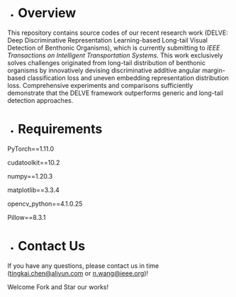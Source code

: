* # Overview
This repository contains source codes of our recent research work (DELVE: Deep Discriminative Representation Learning-based Long-tail Visual Detection of Benthonic Organisms), which is currently submitting to *IEEE Transactions on Intelligent Transportation Systems*. This work exclusively solves challenges originated from long-tail distribution of benthonic organisms by innovatively devising discriminative additive angular margin-based classification loss and uneven embedding representation distribution loss. Comprehensive experiments and comparisons sufficiently demonstrate that the DELVE framework outperforms generic and long-tail detection approaches.


* # Requirements
PyTorch==1.11.0

cudatoolkit==10.2

numpy==1.20.3

matplotlib==3.3.4

opencv_python==4.1.0.25

Pillow==8.3.1

* #  Contact Us
If you have any questions, please contact us in time (tingkai.chen@aliyun.com or n.wang@ieee.org)!

Welcome Fork and Star our works!

